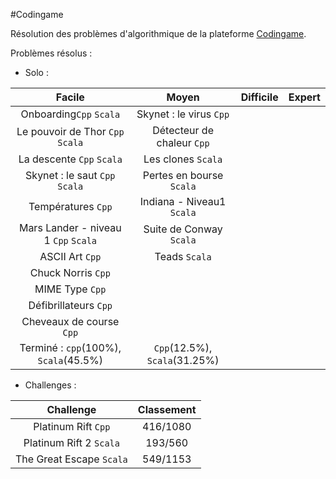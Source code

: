 #Codingame

Résolution des problèmes d'algorithmique de la plateforme [Codingame](http://www.codingame.com/).

Problèmes résolus :
- Solo :

| Facile | Moyen | Difficile | Expert
| :---: | :---: | :---: | :---: |
Onboarding`Cpp` `Scala` | Skynet : le virus `Cpp` ||
Le pouvoir de Thor `Cpp` `Scala` | Détecteur de chaleur `Cpp` ||
La descente `Cpp` `Scala` | Les clones `Scala`||
Skynet : le saut `Cpp` `Scala` | Pertes en bourse `Scala`||
Températures `Cpp` | Indiana - Niveau1 `Scala`||
Mars Lander - niveau 1 `Cpp` `Scala` | Suite de Conway `Scala` ||
ASCII Art `Cpp` | Teads `Scala` ||
Chuck Norris `Cpp` |||
MIME Type `Cpp` |||
Défibrillateurs `Cpp` |||
Cheveaux de course `Cpp` |||
Terminé : `cpp`(100%), `Scala`(45.5%) | `Cpp`(12.5%), `Scala`(31.25%) ||


- Challenges :

Challenge | Classement
| :---: | :---:|
Platinum Rift `Cpp` | 416/1080
Platinum Rift 2 `Scala` | 193/560
The Great Escape `Scala` | 549/1153
